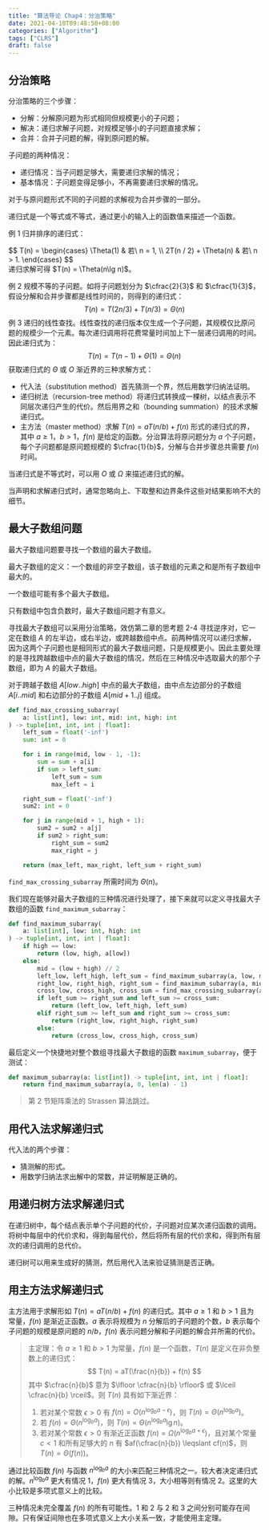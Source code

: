 ```yaml
---
title: "算法导论 Chap4：分治策略"
date: 2021-04-10T09:48:50+08:00
categories: ["Algorithm"]
tags: ["CLRS"]
draft: false
---
```


## 分治策略

分治策略的三个步骤：

- 分解：分解原问题为形式相同但规模更小的子问题；
- 解决：递归求解子问题，对规模足够小的子问题直接求解；
- 合并：合并子问题的解，得到原问题的解。

子问题的两种情况：

- 递归情况：当子问题足够大，需要递归求解的情况；
- 基本情况：子问题变得足够小，不再需要递归求解的情况。

对于与原问题形式不同的子问题的求解视为合并步骤的一部分。

递归式是一个等式或不等式，通过更小的输入上的函数值来描述一个函数。

例 1 归并排序的递归式：
<div>
$$
T(n) =
\begin{cases}
\Theta(1) & 若\ n = 1, \\
2T(n / 2) + \Theta(n) & 若\ n > 1.
\end{cases}
$$
</div>
递归求解可得 $T(n) = \Theta(n\lg n)$。

例 2 规模不等的子问题。如将子问题划分为 $\cfrac{2}{3}$ 和 $\cfrac{1}{3}$，假设分解和合并步骤都是线性时间的，则得到的递归式：
$$
T(n) = T(2n / 3) + T(n / 3) = \Theta(n)
$$
例 3 递归的线性查找。线性查找的递归版本仅生成一个子问题，其规模仅比原问题的规模少一个元素。每次递归调用将花费常量时间加上下一层递归调用的时间。因此递归式为：
$$
T(n) = T(n - 1) + \Theta(1) = \Theta(n)
$$
获取递归式的 $\Theta$ 或 $O$ 渐近界的三种求解方式：

- 代入法（substitution method）首先猜测一个界，然后用数学归纳法证明。
- 递归树法（recursion-tree method）将递归式转换成一棵树，以结点表示不同层次递归产生的代价。然后用界之和（bounding summation）的技术求解递归式。
- 主方法（master method）求解 $T(n) = aT(n / b) + f(n)$ 形式的递归式的界，其中 $a \geqslant 1$，$b > 1$，$f(n)$ 是给定的函数。分治算法将原问题分为 $a$ 个子问题，每个子问题都是原问题规模的 $\cfrac{1}{b}$，分解与合并步骤总共需要 $f(n)$ 时间。

当递归式是不等式时，可以用 $O$ 或 $\Omega$ 来描述递归式的解。

当声明和求解递归式时，通常忽略向上、下取整和边界条件这些对结果影响不大的细节。

## 最大子数组问题

最大子数组问题要寻找一个数组的最大子数组。

最大子数组的定义：一个数组的非空子数组，该子数组的元素之和是所有子数组中最大的。

一个数组可能有多个最大子数组。

只有数组中包含负数时，最大子数组问题才有意义。

寻找最大子数组可以采用分治策略，效仿第二章的思考题 2-4 寻找逆序对，它一定在数组 $A$ 的左半边，或右半边，或跨越数组中点。前两种情况可以递归求解，因为这两个子问题也是相同形式的最大子数组问题，只是规模更小。因此主要处理的是寻找跨越数组中点的最大子数组的情况，然后在三种情况中选取最大的那个子数组，即为 $A$ 的最大子数组。

对于跨越子数组 $A[low..high]$ 中点的最大子数组，由中点左边部分的子数组 $A[i..mid]$ 和右边部分的子数组 $A[mid+1..j]$ 组成。

```python
def find_max_crossing_subarray(
    a: list[int], low: int, mid: int, high: int
) -> tuple[int, int, int | float]:
    left_sum = float('-inf')
    sum: int = 0

    for i in range(mid, low - 1, -1):
        sum = sum + a[i]
        if sum > left_sum:
            left_sum = sum
            max_left = i

    right_sum = float('-inf')
    sum2: int = 0

    for j in range(mid + 1, high + 1):
        sum2 = sum2 + a[j]
        if sum2 > right_sum:
            right_sum = sum2
            max_right = j

    return (max_left, max_right, left_sum + right_sum)
```

`find_max_crossing_subarray` 所需时间为 $\Theta(n)$。

我们现在能够对最大子数组的三种情况进行处理了，接下来就可以定义寻找最大子数组的函数 `find_maximum_subarray`：

```python
def find_maximum_subarray(
    a: list[int], low: int, high: int
) -> tuple[int, int, int | float]:
    if high == low:
        return (low, high, a[low])
    else:
        mid = (low + high) // 2
        left_low, left_high, left_sum = find_maximum_subarray(a, low, mid)
        right_low, right_high, right_sum = find_maximum_subarray(a, mid + 1, high)
        cross_low, cross_high, cross_sum = find_max_crossing_subarray(a, low, mid, high)
        if left_sum >= right_sum and left_sum >= cross_sum:
            return (left_low, left_high, left_sum)
        elif right_sum >= left_sum and right_sum >= cross_sum:
            return (right_low, right_high, right_sum)
        else:
            return (cross_low, cross_high, cross_sum)
```

最后定义一个快捷地对整个数组寻找最大子数组的函数 `maximum_subarray`，便于测试：

```python
def maximum_subarray(a: list[int]) -> tuple[int, int, int | float]:
    return find_maximum_subarray(a, 0, len(a) - 1)
```

> 第 2 节矩阵乘法的 Strassen 算法跳过。

## 用代入法求解递归式

代入法的两个步骤：

- 猜测解的形式。
- 用数学归纳法求出解中的常数，并证明解是正确的。

## 用递归树方法求解递归式

在递归树中，每个结点表示单个子问题的代价，子问题对应某次递归函数的调用。将树中每层中的代价求和，得到每层代价，然后将所有层的代价求和，得到所有层次的递归调用的总代价。

递归树可以用来生成好的猜测，然后用代入法来验证猜测是否正确。

## 用主方法求解递归式

主方法用于求解形如 $T(n) = aT(n / b) + f(n)$ 的递归式。其中 $a \geqslant 1$ 和 $b > 1$ 且为常量，$f(n)$ 是渐近正函数。$a$ 表示将规模为 $n$ 分解后的子问题的个数，$b$ 表示每个子问题的规模是原问题的 $n / b$，$f(n)$ 表示问题分解和子问题的解合并所需的代价。

> 主定理：令 $a \geqslant 1$ 和 $b > 1$ 为常量，$f(n)$ 是一个函数，$T(n)$ 是定义在非负整数上的递归式：
> $$
> T(n) = aT(\frac{n}{b}) + f(n)
> $$
> 其中 $\cfrac{n}{b}$ 意为 $\lfloor \cfrac{n}{b} \rfloor$ 或 $\lceil \cfrac{n}{b} \rceil$。则 $T(n)$ 具有如下渐近界：
>
> 1. 若对某个常数 $\epsilon > 0$ 有 $f(n) = O(n^{\log_b{a - \epsilon}})$，则 $T(n) = \Theta(n^{\log_b{a}})$。
> 2. 若 $f(n) = \Theta(n^{\log_b{a}})$，则 $T(n) = \Theta(n^{\log_b{a}} \lg n)$。
> 3. 若对某个常数 $\epsilon > 0$ 有渐近正函数 $f(n) = \Omega(n^{\log_b{a + \epsilon}})$，且对某个常量 $c < 1$ 和所有足够大的 $n$ 有 $af(\cfrac{n}{b}) \leqslant cf(n)$，则 $T(n) = \Theta(f(n))$。

通过比较函数 $f(n)$ 与函数 $n^{\log_b{a}}$ 的大小来匹配三种情况之一。较大者决定递归式的解。$n^{\log_b{a}}$ 更大有情况 1，$f(n)$ 更大有情况 3，大小相等则有情况 2。这里的大小比较是多项式意义上的比较。

三种情况未完全覆盖 $f(n)$ 的所有可能性。1 和 2 与 2 和 3 之间分别可能存在间隙。只有保证间隙也在多项式意义上大小关系一致，才能使用主定理。
